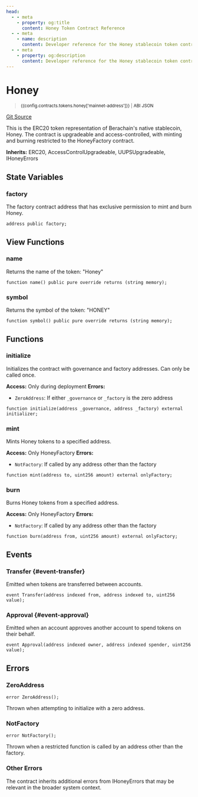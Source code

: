 ```yaml
---
head:
  - - meta
    - property: og:title
      content: Honey Token Contract Reference
  - - meta
    - name: description
      content: Developer reference for the Honey stablecoin token contract
  - - meta
    - property: og:description
      content: Developer reference for the Honey stablecoin token contract
---
```


<script setup>
  import config from '@berachain/config/constants.json';
</script>

# Honey

> <small><a target="_blank" :href="config.mainnet.dapps.berascan.url + 'address/' + config.contracts.tokens.honey['mainnet-address']">{{config.contracts.tokens.honey['mainnet-address']}}</a><span v-if="config.contracts.tokens.honey.abi && config.contracts.tokens.honey.abi.length > 0">&nbsp;|&nbsp;<a target="_blank" :href="config.contracts.tokens.honey.abi">ABI JSON</a></span></small>

[Git Source](https://github.com/berachain/contracts/blob/main/src/honey/Honey.sol)

This is the ERC20 token representation of Berachain's native stablecoin, Honey. The contract is upgradeable and access-controlled, with minting and burning restricted to the HoneyFactory contract.

**Inherits:**
ERC20, AccessControlUpgradeable, UUPSUpgradeable, IHoneyErrors

## State Variables

### factory

The factory contract address that has exclusive permission to mint and burn Honey.

```solidity
address public factory;
```

## View Functions

### name

Returns the name of the token: "Honey"

```solidity
function name() public pure override returns (string memory);
```

### symbol

Returns the symbol of the token: "HONEY"

```solidity
function symbol() public pure override returns (string memory);
```



## Functions

### initialize

Initializes the contract with governance and factory addresses. Can only be called once.

**Access:** Only during deployment
**Errors:**
- `ZeroAddress`: If either `_governance` or `_factory` is the zero address

```solidity
function initialize(address _governance, address _factory) external initializer;
```

### mint

Mints Honey tokens to a specified address.

**Access:** Only HoneyFactory
**Errors:**
- `NotFactory`: If called by any address other than the factory

```solidity
function mint(address to, uint256 amount) external onlyFactory;
```

### burn

Burns Honey tokens from a specified address.

**Access:** Only HoneyFactory
**Errors:**
- `NotFactory`: If called by any address other than the factory

```solidity
function burn(address from, uint256 amount) external onlyFactory;
```

## Events

### Transfer {#event-transfer}

Emitted when tokens are transferred between accounts.

```solidity
event Transfer(address indexed from, address indexed to, uint256 value);
```

### Approval {#event-approval}

Emitted when an account approves another account to spend tokens on their behalf.

```solidity
event Approval(address indexed owner, address indexed spender, uint256 value);
```

## Errors

### ZeroAddress
```solidity
error ZeroAddress();
```
Thrown when attempting to initialize with a zero address.

### NotFactory
```solidity
error NotFactory();
```
Thrown when a restricted function is called by an address other than the factory.

### Other Errors
The contract inherits additional errors from IHoneyErrors that may be relevant in the broader system context.